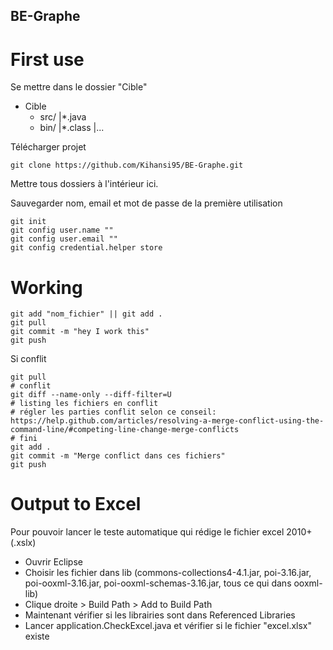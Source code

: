 BE-Graphe
---------------------

# First use
Se mettre dans le dossier "Cible"
+ Cible
  + src/
    |*.java
  + bin/
    |*.class
  |...  

Télécharger projet
```
git clone https://github.com/Kihansi95/BE-Graphe.git
```

Mettre tous dossiers à l'intérieur ici.

Sauvegarder nom, email et mot de passe de la première utilisation
```
git init
git config user.name ""
git config user.email ""
git config credential.helper store
```

# Working
```
git add "nom_fichier" || git add .
git pull
git commit -m "hey I work this"
git push
```

Si conflit
```
git pull
# conflit
git diff --name-only --diff-filter=U
# listing les fichiers en conflit
# régler les parties conflit selon ce conseil: https://help.github.com/articles/resolving-a-merge-conflict-using-the-command-line/#competing-line-change-merge-conflicts
# fini
git add .
git commit -m "Merge conflict dans ces fichiers"
git push
```

# Output to Excel
Pour pouvoir lancer le teste automatique qui rédige le fichier excel 2010+ (.xslx)
+ Ouvrir Eclipse
+ Choisir les fichier dans lib (commons-collections4-4.1.jar, poi-3.16.jar, poi-ooxml-3.16.jar, poi-ooxml-schemas-3.16.jar, tous ce qui dans ooxml-lib)
+ Clique droite > Build Path > Add to Build Path
+ Maintenant vérifier si les librairies sont dans Referenced Libraries
+ Lancer application.CheckExcel.java et vérifier si le fichier "excel.xlsx" existe